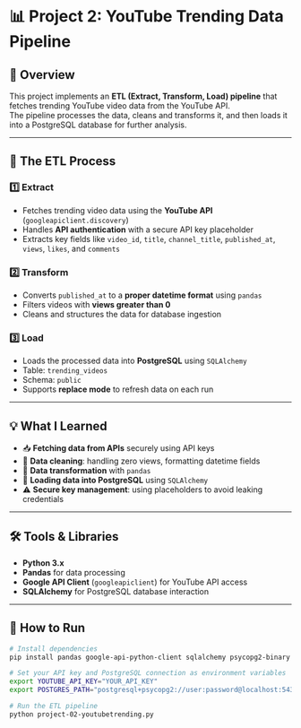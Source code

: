 # 📊 Project 2: YouTube Trending Data Pipeline

## 📝 Overview
This project implements an **ETL (Extract, Transform, Load) pipeline** that fetches trending YouTube video data from the YouTube API.  
The pipeline processes the data, cleans and transforms it, and then loads it into a PostgreSQL database for further analysis.

---

## 🔄 The ETL Process

### **1️⃣ Extract**
- Fetches trending video data using the **YouTube API** (`googleapiclient.discovery`)  
- Handles **API authentication** with a secure API key placeholder  
- Extracts key fields like `video_id`, `title`, `channel_title`, `published_at`, `views`, `likes`, and `comments`

### **2️⃣ Transform**
- Converts `published_at` to a **proper datetime format** using `pandas`  
- Filters videos with **views greater than 0**  
- Cleans and structures the data for database ingestion  

### **3️⃣ Load**
- Loads the processed data into **PostgreSQL** using `SQLAlchemy`  
- Table: `trending_videos`  
- Schema: `public`  
- Supports **replace mode** to refresh data on each run  

---

## 💡 What I Learned
- 📥 **Fetching data from APIs** securely using API keys  
- 🧹 **Data cleaning**: handling zero views, formatting datetime fields  
- 🔄 **Data transformation** with `pandas`  
- 💾 **Loading data into PostgreSQL** using `SQLAlchemy`  
- ⚠️ **Secure key management**: using placeholders to avoid leaking credentials  

---

## 🛠 Tools & Libraries
- **Python 3.x**  
- **Pandas** for data processing  
- **Google API Client** (`googleapiclient`) for YouTube API access  
- **SQLAlchemy** for PostgreSQL database interaction  

---

## 🚀 How to Run
```bash
# Install dependencies
pip install pandas google-api-python-client sqlalchemy psycopg2-binary

# Set your API key and PostgreSQL connection as environment variables
export YOUTUBE_API_KEY="YOUR_API_KEY"
export POSTGRES_PATH="postgresql+psycopg2://user:password@localhost:5432/your_db"

# Run the ETL pipeline
python project-02-youtubetrending.py
